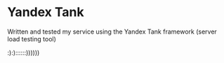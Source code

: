 # Yandex Tank

Written and tested my service using the Yandex Tank framework (server load testing tool)

:):)::::::))))))
